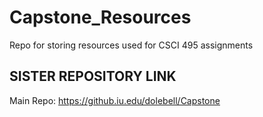 # Capstone_Resources
Repo for storing resources used for CSCI 495 assignments 

SISTER REPOSITORY LINK
------------------------
Main Repo: https://github.iu.edu/dolebell/Capstone
